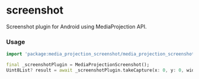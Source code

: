 # screenshot

Screenshot plugin for Android using MediaProjection API.

### Usage

```dart
import 'package:media_projection_screenshot/media_projection_screenshot.dart';

final _screenshotPlugin = MediaProjectionScreenshot();
Uint8List? result = await _screenshotPlugin.takeCapture(x: 0, y: 0, width: 1080, height: 100);
```